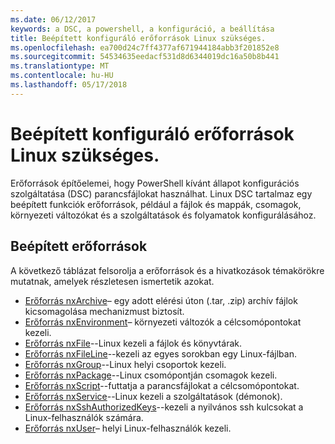 ```yaml
---
ms.date: 06/12/2017
keywords: a DSC, a powershell, a konfiguráció, a beállítása
title: Beépített konfiguráló erőforrások Linux szükséges.
ms.openlocfilehash: ea700d24c7ff4377af671944184abb3f201852e8
ms.sourcegitcommit: 54534635eedacf531d8d6344019dc16a50b8b441
ms.translationtype: MT
ms.contentlocale: hu-HU
ms.lasthandoff: 05/17/2018
---
```

# <a name="built-in-desired-state-configuration-resources-for-linux"></a>Beépített konfiguráló erőforrások Linux szükséges.

Erőforrások építőelemei, hogy PowerShell kívánt állapot konfigurációs szolgáltatása (DSC) parancsfájlokat használhat. Linux DSC tartalmaz egy beépített funkciók erőforrások, például a fájlok és mappák, csomagok, környezeti változókat és a szolgáltatások és folyamatok konfigurálásához.

## <a name="built-in-resources"></a>Beépített erőforrások

A következő táblázat felsorolja a erőforrások és a hivatkozások témakörökre mutatnak, amelyek részletesen ismertetik azokat.

* [Erőforrás nxArchive](lnxArchiveResource.md)– egy adott elérési úton (.tar, .zip) archív fájlok kicsomagolása mechanizmust biztosít.
* [Erőforrás nxEnvironment](lnxEnvironmentResource.md)– környezeti változók a célcsomópontokat kezeli.
* [Erőforrás nxFile](lnxFileResource.md)--Linux kezeli a fájlok és könyvtárak.
* [Erőforrás nxFileLine](lnxFileLineResource.md)--kezeli az egyes sorokban egy Linux-fájlban.
* [Erőforrás nxGroup](lnxGroupResource.md)--Linux helyi csoportok kezeli.
* [Erőforrás nxPackage](lnxPackageResource.md)--Linux csomópontján csomagok kezeli.
* [Erőforrás nxScript](lnxScriptResource.md)--futtatja a parancsfájlokat a célcsomópontokat.
* [Erőforrás nxService](lnxServiceResource.md)--Linux kezeli a szolgáltatások (démonok).
* [Erőforrás nxSshAuthorizedKeys](lnxSshAuthorizedKeysResource.md)--kezeli a nyilvános ssh kulcsokat a Linux-felhasználók számára.
* [Erőforrás nxUser](lnxUserResource.md)– helyi Linux-felhasználók kezeli.